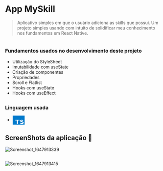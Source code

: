 # App MySkill

> Aplicativo simples em que o usuário adiciona as skills que possui. Um projeto simples usando com intuito de solidificar meu conhecimento nos fundamentos em React Native.
#


### Fundamentos usados no desenvolvimento deste projeto
 * Utilização do StyleSheet
 * Imutabilidade com useState
 * Criação de componentes
 * Propriedades
 * Scroll e Flatlist
 * Hooks com useState
 * Hooks com useEffect

##

### Linguagem usada

-   <img align="center" alt="Ts" height="30" width="40" src="https://raw.githubusercontent.com/devicons/devicon/master/icons/typescript/typescript-plain.svg">

## ScreenShots da aplicação 📱
![Screenshot_1647913339](https://user-images.githubusercontent.com/61556295/159391828-9f0c6870-47c9-4c42-b41e-707acbb7299f.png)
##
![Screenshot_1647913415](https://user-images.githubusercontent.com/61556295/159391843-67debbbd-c6f3-44dc-a087-dd4f8bf62ad3.png)



